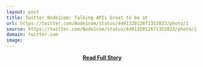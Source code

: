 ```yaml
---
layout: post
title: Twitter Node1com: Talking APIs Great to be at 
url: https://twitter.com/Node1com/status/449132012671352833/photo/1
source: https://twitter.com/Node1com/status/449132012671352833/photo/1
domain: twitter.com
image: 
---
```


<p></p>
<center><p><a href="https://twitter.com/Node1com/status/449132012671352833/photo/1" style='padding:25px; font-sze:18px; font-weight: bold;'>Read Full Story</a></p></center>
